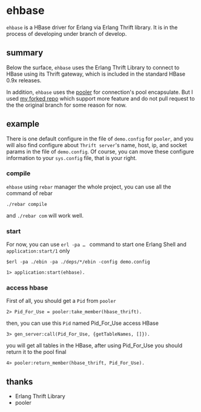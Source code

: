 # ehbase 

`ehbase` is a HBase driver for Erlang via Erlang Thrift library. It is in the process of developing under branch of develop.
## summary
Below the surface, `ehbase` uses the Erlang Thrift Library to connect to HBase using its Thrift gateway, which is included in the standard HBase 0.9x releases.

In addition, `ehbase` uses the [pooler](https://github.com/seth/pooler) for connection's pool encapsulate. But I used [my forked repo](https://github.com/redink/pooler) which support more feature and do not pull request to the the original branch for some reason for now.
## example
There is one default configure in the file of `demo.config` for `pooler`, and you will also find configure about `Thrift server`'s name, host, ip, and socket params in the file of `demo.config`. Of course, you can move these configure information to your `sys.config` file, that is your right. 

### compile
`ehbase` using `rebar` manager the whole project, you can use all the command of rebar
	
	./rebar compile
and `./rebar com` will work well.
### start 
For now, you can use `erl -pa … ` command to start one Erlang Shell and `application:start/1` only

	$erl -pa ./ebin -pa ./deps/*/ebin -config demo.config
	
	1> application:start(ehbase).
	
### access hbase
First of all, you should get a `Pid` from `pooler`
	
	2> Pid_For_Use = pooler:take_member(hbase_thrift).
	
then, you can use this `Pid` named  Pid_For_Use access HBase
	
	3> gen_server:call(Pid_For_Use, {getTableNames, []}).
	
you will get all tables in the HBase, after using Pid_For_Use you should return it to the pool final
	
	4> pooler:return_member(hbase_thrift, Pid_For_Use).
	

## thanks
* Erlang Thrift Library
* pooler
